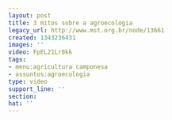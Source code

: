 ```yaml
---
layout: post
title: 3 mitos sobre a agroecologia
legacy_url: http://www.mst.org.br/node/13661
created: 1343236431
images: ''
video: FpEL21Lr8kk
tags:
- menu:agricultura camponesa
- assuntos:agroecologia
type: video
support_line: ''
section: 
hat: ''
---
```

<p>&nbsp;</p><p style="text-align: center;"><object data="http://www.youtube.com/v/FpEL21Lr8kk&amp;feature" type="application/x-shockwave-flash" height="500" width="600"><param name="data" value="http://www.youtube.com/v/FpEL21Lr8kk&amp;feature"><param name="src" value="http://www.youtube.com/v/FpEL21Lr8kk&amp;feature"></object></p>
